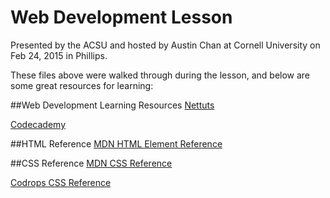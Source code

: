 # Web Development Lesson
Presented by the ACSU and hosted by Austin Chan at Cornell University on Feb 24, 2015 in Phillips.

These files above were walked through during the lesson, and below are some great resources for learning:

##Web Development Learning Resources
[Nettuts](http://code.tutsplus.com/series/web-development-from-scratch--net-19995)

[Codecademy](http://www.codecademy.com/)

##HTML Reference
[MDN HTML Element Reference](https://developer.mozilla.org/en-US/docs/Web/HTML/Element)

##CSS Reference
[MDN CSS Reference](https://developer.mozilla.org/en-US/docs/Web/CSS/Reference)

[Codrops CSS Reference](http://tympanus.net/codrops/css_reference/)